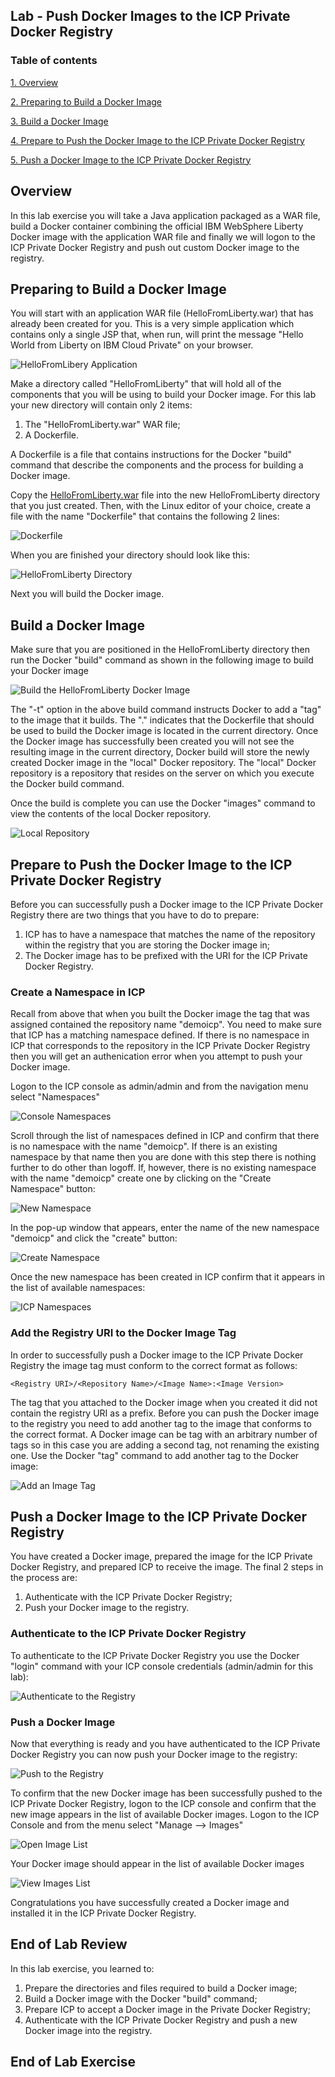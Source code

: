 Lab - Push Docker Images to the ICP Private Docker Registry
---

### Table of contents
[1. Overview](#login)

[2. Preparing to Build a Docker Image](#prepthebuild)

[3. Build a Docker Image](#buildanimage)

[4. Prepare to Push the Docker Image to the ICP Private Docker Registry](#prepthepush)

[5. Push a Docker Image to the ICP Private Docker Registry](#pushtheimage)

## Overview <a name="Overview"></a>
In this lab exercise you will take a Java application packaged as a WAR file, build a Docker container combining the official IBM WebSphere Liberty Docker image with the application WAR file and finally we will logon to the ICP Private Docker Registry and push out custom Docker image to the registry.

## Preparing to Build a Docker Image <a name="prepthebuild"></a>
You will start with an application WAR file (HelloFromLiberty.war) that has already been created for you.  This is a very simple application which contains only a single JSP that, when run, will print the message "Hello World from Liberty on IBM Cloud Private" on your browser.

![HelloFromLibery Application](images/privateregistry/Private-Registry-01.png)

Make a directory called "HelloFromLiberty" that will hold all of the components that you will be using to build your Docker image.  For this lab your new directory will contain only 2 items:

1. The "HelloFromLiberty.war" WAR file;
2. A Dockerfile.

A Dockerfile is a file that contains instructions for the Docker "build" command that describe the components and the process for building a Docker image.

Copy the [HelloFromLiberty.war](Assets/privateregistry/HelloFromLiberty.war) file into the new HelloFromLiberty directory that you just created.  Then, with the Linux editor of your choice, create a file with the name "Dockerfile" that contains the following 2 lines:

![Dockerfile](images/privateregistry/Private-Registry-03.png)

When you are finished your directory should look like this:

![HelloFromLiberty Directory](images/privateregistry/Private-Registry-02.png)

Next you will build the Docker image.

## Build a Docker Image <a name="buildanimage"></a>

Make sure that you are positioned in the HelloFromLiberty directory then run the Docker "build" command as shown in the following image to build your Docker image

![Build the HelloFromLiberty Docker Image](images/privateregistry/Private-Registry-04.png)

The "-t" option in the above build command instructs Docker to add a "tag" to the image that it builds.  The "." indicates that the Dockerfile that should be used to build the Docker image is located in the current directory.  Once the Docker image has successfully been created you will not see the resulting image in the current directory, Docker build will store the newly created Docker image in the "local" Docker repository.  The "local" Docker repository is a repository that resides on the server on which you execute the Docker build command.

Once the build is complete you can use the Docker "images" command to view the contents of the local Docker repository.

![Local Repository](images/privateregistry/Private-Registry-05.png)

## Prepare to Push the Docker Image to the ICP Private Docker Registry <a name="prepthepush"></a>

Before you can successfully push a Docker image to the ICP Private Docker Registry there are two things that you have to do to prepare:

1. ICP has to have a namespace that matches the name of the repository within the registry that you are storing the Docker image in;
2. The Docker image has to be prefixed with the URI for the ICP Private Docker Registry.

### Create a Namespace in ICP

Recall from above that when you built the Docker image the tag that was assigned contained the repository name "demoicp".  You need to make sure that ICP has a matching namespace defined.  If there is no namespace in ICP that corresponds to the repository in the ICP Private Docker Registry then you will get an authenication error when you attempt to push your Docker image.

Logon to the ICP console as admin/admin and from the navigation menu select "Namespaces"

![Console Namespaces](images/privateregistry/Private-Registry-08.png)

Scroll through the list of namespaces defined in ICP and confirm that there is no namespace with the name "demoicp".  If there is an existing namespace by that name then you are done with this step there is nothing further to do other than logoff.  If, however, there is no existing namespace with the name "demoicp" create one by clicking on the "Create Namespace" button:

![New Namespace](images/privateregistry/Private-Registry-09.png)

In the pop-up window that appears, enter the name of the new namespace "demoicp" and click the "create" button:

![Create Namespace](images/privateregistry/Private-Registry-10.png)

Once the new namespace has been created in ICP confirm that it appears in the list of available namespaces:

![ICP Namespaces](images/privateregistry/Private-Registry-11.png)

### Add the Registry URI to the Docker Image Tag

In order to successfully push a Docker image to the ICP Private Docker Registry the image tag must conform to the correct format as follows:

	<Registry URI>/<Repository Name>/<Image Name>:<Image Version>
	
The tag that you attached to the Docker image when you created it did not contain the registry URI as a prefix.  Before you can push the Docker image to the registry you need to add another tag to the image that conforms to the correct format.  A Docker image can be tag with an arbitrary number of tags so in this case you are adding a second tag, not renaming the existing one.  Use the Docker "tag" command to add another tag to the Docker image:

![Add an Image Tag](images/privateregistry/Private-Registry-07.png)

## Push a Docker Image to the ICP Private Docker Registry <a name="pushtheimage"></a>

You have created a Docker image, prepared the image for the ICP Private Docker Registry, and prepared ICP to receive the image.  The final 2 steps in the process are:

1. Authenticate with the ICP Private Docker Registry;
2. Push your Docker image to the registry.

### Authenticate to the ICP Private Docker Registry

To authenticate to the ICP Private Docker Registry you use the Docker "login" command with your ICP console credentials (admin/admin for this lab):

![Authenticate to the Registry](images/privateregistry/Private-Registry-06.png)

### Push a Docker Image

Now that everything is ready and you have authenticated to the ICP Private Docker Registry you can now push your Docker image to the registry:

![Push to the Registry](images/privateregistry/Private-Registry-12.png)

To confirm that the new Docker image has been successfully pushed to the ICP Private Docker Registry, logon to the ICP console and confirm that the new image appears in the list of available Docker images.  Logon to the ICP Console and from the menu select "Manage --> Images"

![Open Image List](images/privateregistry/Private-Registry-13.png)

Your Docker image should appear in the list of available Docker images

![View Images List](images/privateregistry/Private-Registry-14.png)

Congratulations you have successfully created a Docker image and installed it in the ICP Private Docker Registry.

## End of Lab Review
  In this lab exercise, you learned to:
  1. Prepare the directories and files required to build a Docker image;
  2. Build a Docker image with the Docker "build" command;
  2. Prepare ICP to accept a Docker image in the Private Docker Registry;
  3. Authenticate with the ICP Private Docker Registry and push a new Docker image into the registry.

## End of Lab Exercise